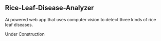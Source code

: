 ## Rice-Leaf-Disease-Analyzer
Ai powered web app that uses computer vision to detect three kinds of rice leaf diseases.

Under Construction
